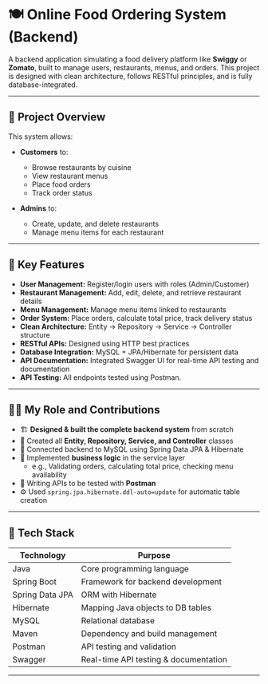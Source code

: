 # 🍽️ Online Food Ordering System (Backend)

A backend application simulating a food delivery platform like **Swiggy** or **Zomato**, built to manage users, restaurants, menus, and orders. This project is designed with clean architecture, follows RESTful principles, and is fully database-integrated.

---

## 🚀 Project Overview

This system allows:

- **Customers** to:
  - Browse restaurants by cuisine
  - View restaurant menus
  - Place food orders
  - Track order status

- **Admins** to:
  - Create, update, and delete restaurants
  - Manage menu items for each restaurant

---

## 🧠 Key Features

- **User Management:** Register/login users with roles (Admin/Customer)
- **Restaurant Management:** Add, edit, delete, and retrieve restaurant details
- **Menu Management:** Manage menu items linked to restaurants
- **Order System:** Place orders, calculate total price, track delivery status
- **Clean Architecture:** Entity → Repository → Service → Controller structure
- **RESTful APIs:** Designed using HTTP best practices
- **Database Integration:** MySQL + JPA/Hibernate for persistent data
- **API Documentation:** Integrated Swagger UI for real-time API testing and documentation
- **API Testing:** All endpoints tested using Postman.

---

## 👩‍💻 My Role and Contributions

- 🏗️ **Designed & built the complete backend system** from scratch
- 🔄 Created all **Entity, Repository, Service, and Controller** classes
- 🔌 Connected backend to MySQL using Spring Data JPA & Hibernate
- 🔐 Implemented **business logic** in the service layer
  - e.g., Validating orders, calculating total price, checking menu availability
- 🧪 Writing APIs to be tested with **Postman**
- ⚙️ Used `spring.jpa.hibernate.ddl-auto=update` for automatic table creation

---

## 🔨 Tech Stack

| Technology      | Purpose                               |
|----------------|----------------------------------------|
| Java            | Core programming language             |
| Spring Boot     | Framework for backend development     |
| Spring Data JPA | ORM with Hibernate                    |
| Hibernate       | Mapping Java objects to DB tables     |
| MySQL           | Relational database                   |
| Maven           | Dependency and build management       |
| Postman         | API testing and validation            |
| Swagger         | Real-time API testing & documentation |
 
---


